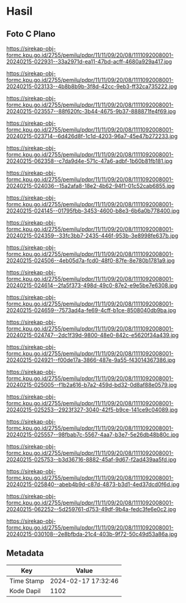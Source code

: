 # Hasil

## Foto C Plano

https://sirekap-obj-formc.kpu.go.id/2755/pemilu/pdpr/11/11/09/20/08/1111092008001-20240215-022931--33a2971d-ea11-47bd-acff-4680a929a417.jpg

https://sirekap-obj-formc.kpu.go.id/2755/pemilu/pdpr/11/11/09/20/08/1111092008001-20240215-023133--4b8b8b9b-3f8d-42cc-9eb3-ff32ca735222.jpg

https://sirekap-obj-formc.kpu.go.id/2755/pemilu/pdpr/11/11/09/20/08/1111092008001-20240215-023557--88f620fc-3b44-4675-9b37-888871fe4f69.jpg

https://sirekap-obj-formc.kpu.go.id/2755/pemilu/pdpr/11/11/09/20/08/1111092008001-20240215-023714--6d426d8f-1c1d-4203-96a7-45e47b272233.jpg

https://sirekap-obj-formc.kpu.go.id/2755/pemilu/pdpr/11/11/09/20/08/1111092008001-20240215-062358--c7da9d4e-571c-47a6-adbf-1b60b81fb181.jpg

https://sirekap-obj-formc.kpu.go.id/2755/pemilu/pdpr/11/11/09/20/08/1111092008001-20240215-024036--15a2afa8-18e2-4b62-94f1-01c52cab6855.jpg

https://sirekap-obj-formc.kpu.go.id/2755/pemilu/pdpr/11/11/09/20/08/1111092008001-20240215-024145--01795fbb-3453-4600-b8e3-6b6a0b778400.jpg

https://sirekap-obj-formc.kpu.go.id/2755/pemilu/pdpr/11/11/09/20/08/1111092008001-20240215-024359--33fc3bb7-2435-446f-953b-3e8998fe637b.jpg

https://sirekap-obj-formc.kpu.go.id/2755/pemilu/pdpr/11/11/09/20/08/1111092008001-20240215-024506--4eb05d7a-fcd0-48f0-87fe-8e780b1781a9.jpg

https://sirekap-obj-formc.kpu.go.id/2755/pemilu/pdpr/11/11/09/20/08/1111092008001-20240215-024614--2fa5f373-498d-49c0-87e2-e9e5be7e6308.jpg

https://sirekap-obj-formc.kpu.go.id/2755/pemilu/pdpr/11/11/09/20/08/1111092008001-20240215-024659--7573ad4a-fe69-4cff-b1ce-8508040db9ba.jpg

https://sirekap-obj-formc.kpu.go.id/2755/pemilu/pdpr/11/11/09/20/08/1111092008001-20240215-024747--2dc1f39d-9800-48e0-842c-e5620f34a439.jpg

https://sirekap-obj-formc.kpu.go.id/2755/pemilu/pdpr/11/11/09/20/08/1111092008001-20240215-024921--f00de17a-3866-487e-9a55-f43014367386.jpg

https://sirekap-obj-formc.kpu.go.id/2755/pemilu/pdpr/11/11/09/20/08/1111092008001-20240215-025005--f1b2a616-b7a2-459d-bd32-0d8af88e0579.jpg

https://sirekap-obj-formc.kpu.go.id/2755/pemilu/pdpr/11/11/09/20/08/1111092008001-20240215-025253--2923f327-3040-42f5-b9ce-141ce9c04089.jpg

https://sirekap-obj-formc.kpu.go.id/2755/pemilu/pdpr/11/11/09/20/08/1111092008001-20240215-025557--98fbab7c-5567-4aa7-b3e7-5e26db48b80c.jpg

https://sirekap-obj-formc.kpu.go.id/2755/pemilu/pdpr/11/11/09/20/08/1111092008001-20240215-025753--b3d36716-8882-45af-9d67-f2ad439aa5fd.jpg

https://sirekap-obj-formc.kpu.go.id/2755/pemilu/pdpr/11/11/09/20/08/1111092008001-20240215-025840--abeb4b9d-c87d-4873-b3d1-4ed37dcd0f6d.jpg

https://sirekap-obj-formc.kpu.go.id/2755/pemilu/pdpr/11/11/09/20/08/1111092008001-20240215-062252--5d259761-d753-49df-9b4a-fedc3fe6e0c2.jpg

https://sirekap-obj-formc.kpu.go.id/2755/pemilu/pdpr/11/11/09/20/08/1111092008001-20240215-030108--2e8bfbda-21c4-403b-9f72-50c49d53a86a.jpg


## Metadata

| Key        | Value               |
| ---------- | ------------------- |
| Time Stamp | 2024-02-17 17:32:46 |
| Kode Dapil | 1102                |



